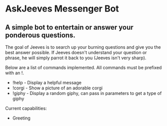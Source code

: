 AskJeeves Messenger Bot
=======================

A simple bot to entertain or answer your ponderous questions.
-------------------------------------------------------------

The goal of Jeeves is to search up your burning questions and give you the best answer possible.
If Jeeves doesn't understand your question or phrase, he will simply parrot it back to you (Jeeves isn't very sharp).

Below are a list of commands implemented. All commands must be prefixed with an !.
*   !help  - Display a helpful message
*   !corgi - Show a picture of an adorable corgi
*   !giphy - Display a random giphy, can pass in parameters to get a type of giphy

Current capabilities:
*   Greeting